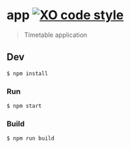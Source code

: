 # app [![XO code style](https://img.shields.io/badge/code_style-XO-5ed9c7.svg)](https://github.com/sindresorhus/xo)

> Timetable application


## Dev

```
$ npm install
```

### Run

```
$ npm start
```

### Build

```
$ npm run build
```
